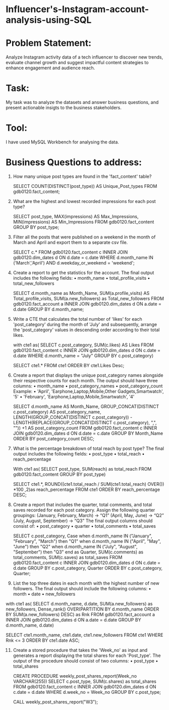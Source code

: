 # Influencer's-Instagram-account-analysis-using-SQL

# Problem Statement:

Analyze Instagram activity data of a tech influencer to discover new trends, evaluate channel growth and suggest impactful content strategies to enhance engagement and audience reach.

# Task:

My task was to analyze the datasets and answer business questions, and present actionable insigts to the business stakeholders.

# Tool:

I have used MySQL Workbench for analysing the data.

# Business Questions to address:

1. How many unique post types are found in the 'fact_content' table?

   SELECT COUNT(DISTINCT(post_type)) AS Unique_Post_types
   FROM gdb0120.fact_content;


2. What are the highest and lowest recorded impressions for each post type?

   SELECT post_type, 
   MAX(impressions) AS Max_Impressions,
   MIN(impressions) AS Min_Impressions
   FROM gdb0120.fact_content
   GROUP BY post_type;


4. Filter all the posts that were published on a weekend in the month of March and April and export them to a separate csv file.

   SELECT c.* FROM gdb0120.fact_content c
   INNER JOIN gdb0120.dim_dates d ON 
   d.date = c.date
   WHERE d.month_name IN ('March','April') AND d.weekday_or_weekend = 'weekend';


5. Create a report to get the statistics for the account. The final output includes the following fields:
   • month_name
   • total_profile_visits
   • total_new_followers   
   
   SELECT d.month_name as Month_Name,
   SUM(a.profile_visits) AS Total_profile_visits,
   SUM(a.new_followers) as Total_new_followers
   FROM gdb0120.fact_account a
   INNER JOIN gdb0120.dim_dates d 
   ON a.date = d.date
   GROUP BY d.month_name;


6. Write a CTE that calculates the total number of 'likes’ for each 'post_category' during the month of 'July' and subsequently, arrange the 'post_category' values in descending order 
   according to their total likes.

   with cte1 as(
   SELECT c.post_category, SUM(c.likes) AS Likes
   FROM gdb0120.fact_content c
   INNER JOIN gdb0120.dim_dates d
   ON c.date = d.date 
   WHERE d.month_name = "July"
   GROUP BY c.post_category)

   SELECT cte1.* FROM cte1
   ORDER BY cte1.Likes Desc;


7. Create a report that displays the unique post_category names alongside their respective counts for each month. The output should have three columns:
   • month_name
   • post_category_names
   • post_category_count
   Example:
   • 'April', 'Earphone,Laptop,Mobile,Other Gadgets,Smartwatch', '5'
   • 'February', 'Earphone,Laptop,Mobile,Smartwatch', '4'
   

   SELECT d.month_name AS Month_Name,
   GROUP_CONCAT(DISTINCT c.post_category) AS post_category_name,
   LENGTH(GROUP_CONCAT(DISTINCT c.post_category)) - 
   LENGTH(REPLACE(GROUP_CONCAT(DISTINCT c.post_category), ",", "")) +1 AS post_category_count
   FROM gdb0120.fact_content c
   INNER JOIN gdb0120.dim_dates d ON
   d.date = c.date
   GROUP BY Month_Name
   ORDER BY post_category_count DESC;


8. What is the percentage breakdown of total reach by post type? The final output includes the following fields:
  • post_type
  • total_reach
  • reach_percentage

   With cte1 as(
   SELECT post_type, SUM(reach) as total_reach
   FROM gdb0120.fact_content
   GROUP BY post_type)

   SELECT cte1.*, 
   ROUND((cte1.total_reach / SUM(cte1.total_reach) OVER()) *100 ,2)as reach_percentage
   FROM cte1
   ORDER BY reach_percentage DESC;


9. Create a report that includes the quarter, total comments, and total saves recorded for each post category. Assign the following quarter groupings: (January, February, March) → “Q1”
   (April, May, June) → “Q2”
   (July, August, September) → “Q3”
   The final output columns should consist of:
   • post_category
   • quarter
   • total_comments
   • total_saves


   SELECT c.post_category, 
   Case 
      when d.month_name IN ("January", "February", "March") then "Q1"
      when d.month_name IN ("April", "May", "June") then "Q2"
      when d.month_name IN ("July", "August", "September") then "Q3"
   end as Quarter,
   SUM(c.comments) as total_comments,
   SUM(c.saves) as total_saves
   FROM gdb0120.fact_content c
   INNER JOIN gdb0120.dim_dates d
   ON c.date = d.date
   GROUP BY c.post_category, Quarter
   ORDER BY c.post_category, Quarter;


10. List the top three dates in each month with the highest number of new followers. The final output should include the following columns:
   • month
   • date
   • new_followers   


   with cte1 as(
   SELECT d.month_name, d.date, SUM(a.new_followers) as new_followers,
   Dense_rank() OVER(PARTITION BY d.month_name ORDER BY SUM(a.new_followers) DESC) as Rnk 
   FROM gdb0120.fact_account a
   INNER JOIN gdb0120.dim_dates d 
   ON a.date = d.date
   GROUP BY d.month_name, d.date)

   SELECT cte1.month_name, cte1.date, cte1.new_followers
   FROM cte1 
   WHERE Rnk <= 3
   ORDER BY cte1.date ASC; 
  

11. Create a stored procedure that takes the 'Week_no' as input and generates a report displaying the total shares for each 'Post_type'. The output of the procedure should consist of 
    two columns:
    • post_type
    • total_shares 


    CREATE PROCEDURE weekly_post_shares_report(Week_no VARCHAR(255))
    SELECT c.post_type, SUM(c.shares) as total_shares
    FROM gdb0120.fact_content c 
    INNER JOIN gdb0120.dim_dates d ON 
    c.date = d.date
    WHERE d.week_no = Week_no
    GROUP BY c.post_type;

    CALL weekly_post_shares_report("W3");
   
